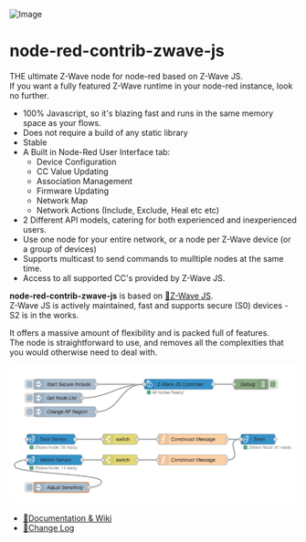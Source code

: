 ![Image](./ReadMe.png)  

# node-red-contrib-zwave-js

THE ultimate Z-Wave node for node-red based on Z-Wave JS.  
If you want a fully featured Z-Wave runtime in your node-red instance, look no further.

  - 100% Javascript, so it's blazing fast and runs in the same memory space as your flows.
  - Does not require a build of any static library
  - Stable
  - A Built in Node-Red User Interface tab:
    - Device Configuration
    - CC Value Updating
    - Association Management
    - Firmware Updating
    - Network Map
    - Network Actions (Include, Exclude, Heal etc etc)
  - 2 Different API models, catering for both experienced and inexperienced users.
  - Use one node for your entire network, or a node per Z-Wave device (or a group of devices)
  - Supports multicast to send commands to mulltiple nodes at the same time.
  - Access to all supported CC's provided by Z-Wave JS.

**node-red-contrib-zwave-js** is based on  [&#x1F517;Z-Wave JS](https://zwave-js.github.io/node-zwave-js/#/).  
Z-Wave JS is actively  maintained, fast and supports secure (S0) devices - S2 is in the works.

It offers a massive amount of flexibility and is packed full of features.   
The node is straightforward to use, and removes all the complexities that you would otherwise need to deal with.

 ![Image](./Demo.png)  

 - [&#x1F517;Documentation &amp; Wiki](./wiki)  
 - [&#x1F517;Change Log](./CHANGELOG.md)

<!--

Install this node via the Node Red palette menu (See [Home Assistant Install](#home-assistant-install) if this applies to you),  
and you have Z-Wave support in Node Red.

## Environment Requirements

  - NodeJS >= 10.24.1
  - Node Red >= 1.3.0
  
Host Specific

  - Unix
    - Python v3.6, v3.7, v3.8, or v3.9
    - make
    - A proper C/C++ compiler toolchain/environment, like GCC
    - If your host is **openSUSE**, you may also need to do:
       - ```zypper install nodejs-devel```
       - ```zypper install -t pattern devel_C_C++```
  - OSX
    - Python v3.6, v3.7, v3.8, or v3.9
    - XCode Command Line Tool
  - Windows
    - Latest version of python from the store
    - Visual C++ Build Environment/tools
    - Launch cmd, ```npm config set msvs_version 2017```

## The gist
  - Add the node(s) into your flow
  - Select the serial port that represents your USB Zwave radio.
  - Set an encryption key if you want to use Secure devices.
    - Plain text (16 characters)
    - Or hex array (16 bytes) [0x01,0x02]
  - Listen for, and send commands using the node.

  ![Image](./Demo.png)  

## Home Assistant Install
Please note: This is a self contained Z-Wave driver for Node Red, it will not work along side the Z-Wave add-on for Home Assistant.  
If however, you use the Node Red add-on, and want Z-Wave to be managed from with-in Node Red, see below for instructions.  

  - Do not attempt to install this node, via the palette menu - it will likely not install some serial port stuff.  
  - Edit the Node Red add-on configuration as below (specifically  **system_packages** and **npm_packages**)
  - Restart the add-on/Node Red - and you should be ready to go.  

```yaml
system_packages:
  - make
  - python3
  - g++
  - gcc
  - linux-headers
  - udev
npm_packages:
  - serialport
  - node-red-contrib-zwave-js
```

## Node config (Advanced Driver Settings)
**Custom CFG Dir**  
Z-Wave JS allows a custom directory, that will be used to search for additonal Device configuration files.  
Note: if an internal device config is found to have the same identifiers, the one in the directory folder will take priority.  
Please also note, the specified directory will be recursively scanned.   

**Disk IO Throttle**  
If using the **ValueAPI** Mode (see further down), the values received from **getValue**, will be from a cache.  
This cache is periodically written to disk. This setting allows you to control that behavioir.  
Unless there is a specific reason to do so - its best to leave it as 'Normal'

| Setting       | Description                                    | 
| ------------- | -----------------------------------------------|
| Normal        | A compromise between the two options below     |           
| Slow          | At most, every 5 minutes or after 500 changes  |   
| Fast          | Immediately writes every change to disk        |   

## Node Types
There are 2 node types.  

**Z-Wave JS Controller**:  
Allows a single point of entry to/from your zwave network - This is the main Node.  
You can address any zwave device, and recieve updates from them, using this node.  
![Image](./ControllerNode.PNG)  

**ZWave Device**:  
Works in conjunction with the Controller Node above, but represents a single zwave device.  
Multiple copies of this node, can be used across different flows.  
![Image](./FilterNode.PNG)  

## Usage Modes
**node-red-contrib-zwave-js**, is split into 3 different usage modes.  
The first 2 of these modes, is probably what you're intersted in.  
Each have there own pros and cons.  

[&#x1F517;CC API](./CCAPI.md) (Z-Wave JS Command Classes API)  
This mode is quick to get up and running, and is a good starting point.

[&#x1F517;Value API](./ValueAPI.md) (Z-Wave JS Value API)  
This mode requires a little more understanding, but is preferred by the pros.

[&#x1F517;GUI](./GUI.md)   
This mode comes as a node-red UI. It's more for managing your network, but can alter certain values.

Whatever your poison, the node will inject the following events, into your flow.

| event                       | node                                | object                          | Meaning                           |
| --------------------------- | ----------------------------------- | ------------------------------- | --------------------------------- |  
| NODE_ADDED                  | The ID of the added node            |                                 | A Node Was Added                  |
| NODE_REMOVED                | The ID of the removed node          |                                 | A Node Was Removed                |
| NODE_NAME_SET               | The ID of the affected node         |                                 | Node name was set                 |
| NODE_LOCATION_SET           | The ID of the affected node         |                                 | Node location was set             |
| INCLUSION_STARTED           | "Controller"                        | Bool : Secure Include           | Include Mode Started              |
| INCLUSION_STOPPED           | "Controller"                        |                                 | Include Mode Stopped              |
| INCLUSION_FAILED            | "Controller"                        |                                 | Include Failed                    |
| EXCLUSION_STARTED           | "Controller"                        |                                 | Exclude Mode Started              |
| EXCLUSION_STOPPED           | "Controller"                        |                                 | Exclude Mode Stopped              |
| EXCLUSION_FAILED            | "Controller"                        |                                 | Exclude Failed                    |
| NETWORK_HEAL_DONE           | "Controller"                        | The Heal outcome                | Done Healing Network              |
| NETWORK_HEAL_STARTED        | "Controller"                        |                                 | Started Healing Network           |
| NETWORK_HEAL_STOPPED        | "Controller"                        |                                 | Stopped Healing Network           |
| CONTROLLER_RESET_COMPLETE   | "Controller"                        |                                 | The controller was reset          |
| VALUE_UPDATED               | The source Node ID                  | The objects command content     | A Value Was Updated               |
| VALUE_NOTIFICATION          | The source Node ID                  | The objects command content     | A Value Notification Was Received |
| NOTIFICATION                | The source Node ID                  | Command Class ID & Event Data   | A Notification Was Sent           |
| WAKE_UP                     | The source Node ID                  |                                 | A Node Has Woken Up               |
| SLEEP                       | The source Node ID                  |                                 | A Node Has Gone To Sleep          |
| INTERVIEW_COMPLETE          | The source Node ID                  |                                 | The node has been interviewed     |
| INTERVIEW_FAILED            | The source Node ID                  | Detailed Error Info             | Could not interview node          |
| INTERVIEW_STARTED           | The source Node ID                  |                                 | Node interview started            |
| NODE_LIST                   | "Controller"                        | ZWaveNode[]                     | Response to getNodes              | 
| VALUE_ID_LIST               | The source Node ID                  | ValueID[]                       | Response to getDefinedValueIDs    | 
| GET_VALUE_RESPONSE          | The source Node ID                  | Value & Value ID                | Response to getValue              | 
| GET_VALUE_METADATA_RESPONSE | The source Node ID                  | Metadata & Value ID             | Response to getValueMetadata      | 
| ASSOCIATION_GROUPS          | The source Node ID                  | Association Group Info[]        | Response to getAssociations       |  
| ALL_ASSOCIATION_GROUPS      | The source Node ID                  | Association Group Info[]        | Response to getAllAssociations    |  
| ASSOCIATIONS                | The source Node ID                  | Configured Associations         | Response to getAssociations       |  
| ALL_ASSOCIATIONS            | The source Node ID                  | Configured Associations         | Response to getAllAssociations    |  
| ASSOCIATIONS_ADDED          | The source Node ID                  |                                 | Associations Were Added           |  
| ASSOCIATIONS_REMOVED        | The source Node ID                  |                                 | Associations Were Removed         |  
| ALL_ASSOCIATIONS_REMOVED    | The source Node ID                  |                                 | All Associations Were Removed     |  
| VALUE_DB                    | "N/A"                               | A Structured Value DB object    | Response to getValueDB            |  
| NODE_NEIGHBORS              | The source Node ID                  | Array of Node IDs               | Response to getNodeNeighbors      |  
| NODE_KEEP_AWAKE             | The source Node ID                  | Bool : Keep Awake Status        | Response to keepNodeAwake         |  
| CURRENT_RF_REGION           | "Controller"                        | The current RF Region           | Response to getRFRegion           |  
| RF_REGION_SET               | "Controller"                        | The RF Region that was set      | Response to setRFRegion           |  
| RF_STATUS                   | "Controller"                        | The RF Status                   | Response to toggleRF              |  
| FIRMWARE_UPDATE_COMPLETE    | The source Node ID                  | Result Status                   | Firmware Update finished          |  
| FIRMWARE_UPDATE_STARTED     | The source Node ID                  | Target Chip                     | Firmware Update Started           |  
| FIRMWARE_UPDATE_ABORTED     | The source Node ID                  |                                 | Firmware Update Aborted           |  
| NODE_STATISTICS             | "N/A"                               | Stats object                    | Response to getNodeStatistics     |  
| CONTROLER_STATISTICS        | "N/A"                               | Stats object                    | Response to getControllerStatistics |  



And such event(s) will look like this.

```javascript
{
  payload: {
    node: 2,
    event: "VALUE_UPDATED",
    timestamp: "23-12-2020T12:23:23+000",
    object: {}
  }
}
```

## Controller/Driver and Association based methods
Accessing the UI, will provide you with most of the network management operations.  
But, if you prefer, you can action them via a node message.  
  
The **ControllerAPI**, **DriverAPI** and **AssociationsAPI** modes do not require a **node** ID.  
However! Some Controller and Association methods themself, actually need a Node ID as part of the required params.  

Some Association methods require an Object, these are detailed at the bottom.

| mode                         | method                              | params                                                |
| ---------------------------- | ----------------------------------- | ----------------------------------------------------- |
| ControllerAPI                | beginHealingNetwork                 |                                                       |
| ControllerAPI                | stopHealingNetwork                  |                                                       |
| ControllerAPI                | beginInclusion (See Notes)          | [Include Non-Secure: Bool (optional)]                 |
| ControllerAPI                | stopInclusion                       |                                                       |
| ControllerAPI                | beginExclusion                      |                                                       |
| ControllerAPI                | stopExclusion                       |                                                       |
| ControllerAPI                | hardReset (See Notes)               |                                                       |
| ControllerAPI                | proprietaryFunction (See Notes)     | [Serial Function ID: Number, Data: Buffer]            |
| ControllerAPI                | refreshInfo                         | [Node ID: Number]                                     |
| ControllerAPI                | getNodes                            |                                                       |
| ControllerAPI                | setNodeName                         | [Node ID: Number, Node Name: String]                  |
| ControllerAPI                | setNodeLocation                     | [Node ID: Number, Node Location: String]              |
| ControllerAPI                | getNodeNeighbors                    | [Node ID: Number]                                     |
| ControllerAPI                | keepNodeAwake                       | [Node ID: Number, Bool]                               |
| ControllerAPI                | getRFRegion (See Notes)             |                                                       |
| ControllerAPI                | setRFRegion (See Notes)             | [**RFRegion**: Enum]                                  |
| ControllerAPI                | toggleRF                            | [Status: Bool]                                        |
| ControllerAPI                | removeFailedNode                    | [Node ID: Number]                                     |
| ControllerAPI                | replaceFailedNode (See Notes)       | [Node ID: Number, Include Non-Secure: Bool (optional)]|
| ControllerAPI                | beginFirmwareUpdate                 | [Node ID: Number, Target Chip: Number, Filename: String, Data: Buffer]|
| ControllerAPI                | abortFirmwareUpdate                 | [Node ID: Number]                                     |
| AssociationsAPI              | getAssociationGroups                | [**AssociationAddress**: Object]                      |
| AssociationsAPI              | getAllAssociationGroups             | [Node ID: Number]                                     |
| AssociationsAPI              | getAssociations                     | [**AssociationAddress**: Object]                      |
| AssociationsAPI              | getAllAssociations                  | [Node ID: Number]                                     |
| AssociationsAPI              | addAssociations                     | [**AssociationAddress**: Object, Group  ID: Number, **AssociationAddress**: Object[]] |
| AssociationsAPI              | removeAssociations                  | [**AssociationAddress**: Object, Group  ID: Number, **AssociationAddress**: Object[]] |
| AssociationsAPI              | removeNodeFromAllAssociations       | [Node ID: Number]                                     |
| DriverAPI                    | getValueDB                          | [Node ID: ...Number (Optional)]                       |
| DriverAPI                    | getNodeStatistics                   | [Node ID: ...Number (Optional)]                       |
| DriverAPI                    | getControllerStatistics             |                                                       |

To start an in-secure Inclusion, you will do.  
```javascript
let Message = {
    payload: {
        mode: "ControllerAPI",
        method: "startInclusion",
        params: [true]
    }
}
return Message;
```

## Notes on ControllerAPI -> Set/Get RF Region  
Support for these Commands, must be proivided by your stick.  

## Notes on ControllerAPI -> beginInclusion/replaceFailedNode  
By default, the include process will only include secure devices, if you want to include non-secure devices, provide a **true** value 

## Notes on ControllerAPI -> hardReset  
A one-way ticket for wiping out all the configuration on the controller.  
Once you call this method, there is no going back - you are hearby **WARNED of the consequences**.  

## Notes on ControllerAPI -> proprietaryFunction
The **Data** argument, must ONLY contain the data portion of the request  
As an example, this byte array **[0x01, 0x08, 0x00, 0xF2, 0x51, 0x01, 0x00, 0x05, 0x01, 0x51]**  
disables the LED on the GEN 5 Z-Stick, breaking it down we have:  

0x01 - SOF  
0x08 - Total Length  
0x00 - REQ  
0xF2 - Aeotec Set Configuration Function  
0x51 - LED Configuration  
0x01 - Configuration Value Size  
0x00 - Value  
0x05 - ??  
0x01 - ??  
0x51 - Serial API Checksum  

This means we do:

```javascript
/* LED Configuration
 * Configuration Value Size
 * Value
 * ??
 * ??
 */

let _Buf_OFF = Buffer.from([0x51, 0x01, 0x00, 0x05, 0x01])
let _Buf_ON = Buffer.from([0x51, 0x01, 0x01, 0x05, 0x01])

let Message = {
    payload: {
        node: 2,
        mode: "ControllerAPI",
        method: "proprietaryFunction",
        params: [0xF2, _Buf_OFF]
    }
}
return Message
```

**SOF**, **Total Length**, **REQ** & the **Serial API Checksum** will be provided for you.

## Object Structures
**AssociationAddress**
```javascript
{
    nodeId: Number,
    endpoint: Number (optional - defaults to 0)
}
```

## Version History  

 - Now [Here](./CHANGELOG.md)

 -->